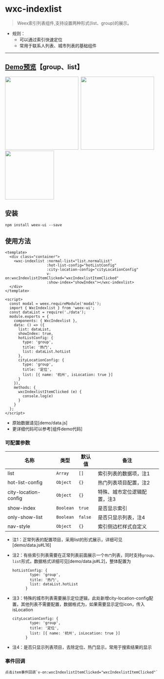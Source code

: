 # wxc-indexlist 

> Weex索引列表组件,支持设置两种形式(list、group)的展示。

- 规则：
    - 可以通过索引快速定位
    - 常用于联系人列表、城市列表的基础组件
    
-----

## [Demo预览](https://h5.m.taobao.com/trip/wxc-indexlist/index.html?_wx_tpl=https%3A%2F%2Fh5.m.taobao.com%2Ftrip%2Fwxc-indexlist%2Fdemo%2Findex.native-min.js)【group、list】
<img src="https://gw.alipayobjects.com/zos/rmsportal/MjUoWOHmJflDEiMnXPxd.gif" width="240"/>&nbsp;&nbsp;<img src="https://gw.alipayobjects.com/zos/rmsportal/ZMQmFSLbisewXqqDfYiy.gif" width="240"/>&nbsp;&nbsp;<img src="http://gtms02.alicdn.com/tfs/TB1qK2USpXXXXbSXpXXXXXXXXXX-200-200.png" width="160"/>

## 安装

```
npm install weex-ui --save
```

## 使用方法

```
<template>
  <div class="container">
    <wxc-indexlist :normal-list="list.normalList"
                   :hot-list-config="hotListConfig"
                   :city-location-config="cityLocationConfig"
                   v-on:wxcIndexlistItemClicked="wxcIndexlistItemClicked"
                   :show-index="showIndex"></wxc-indexlist>
  </div>
</template>

<script>
  const modal = weex.requireModule('modal');
  import { WxcIndexlist } from 'weex-ui';
  const dataList = require('./data');
  module.exports = {
    components: { WxcIndexlist },
    data: () => ({
      list: dataList,
      showIndex: true,
      hotListConfig: {
        type: 'group',
        title: '热门',
        list: dataList.hotList
      },
      cityLocationConfig: {
        type: 'group',
        title: '定位',
        list: [{ name: '杭州', isLocation: true }]
      }
    }),
    methods: {
      wxcIndexlistItemClicked (e) {
        console.log(e)
      }
    }
  };
</script>
```
- 原始数据请见[demo/data.js]
- 更详细代码可以参考[组件demo代码]

### 可配置参数

| 名称      | 类型     | 默认值   | 备注  |
|-------------|------------|--------|-----|
| list | `Array` | `[]` | 索引列表的数据项，注1|
| hot-list-config | `Object` | `{}` | 热门列表项目配置，注2 |
| city-location-config | `Object` | `{}` | 特殊、城市定位逻辑配置，注3 |
| show-index | `Boolean` | `true` |  是否显示索引 |
| only-show-list | `Boolean` | `false` |  是否只显示列表，注4 |
| nav-style | `Object` | `{}` |  索引侧边栏样式自定义 |

- 注1：正常列表的配置项目，采用list的形式展示，详细可见[demo/data.js#L16]
- 注2：有些索引列表需要在正常列表前面展示一个`热门`列表，同时支持`group`、`list`形式，数据格式详细可见[demo/data.js#L2]，整体配置为

   ```
   hotListConfig: {
           type: 'group',
           title: '热门',
           list: dataList.hotList
         }
   ```
- 注3：特殊的城市列表需要展示定位逻辑，此处新增city-location-config配置，其他列表不需要配置，数据格式为，如果需要显示定位icon，传入isLocation

   ```
   cityLocationConfig: {
           type: 'group',
           title: '定位',
           list: [{ name: '杭州', isLocation: true }]
         }
   ```
- 注4：是否只显示列表项目，去除定位、热门显示，常用于搜索结果的显示


### 事件回调

```
点击item事件回调`v-on:wxcIndexlistItemClicked="wxcIndexlistItemClicked"`
```

